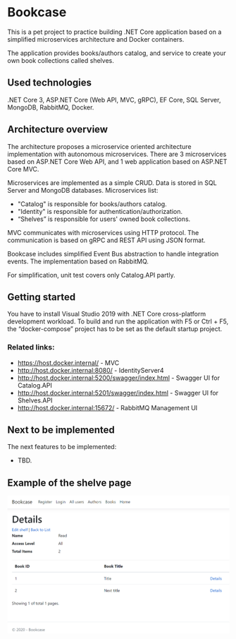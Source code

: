 # Bookcase
This is a pet project to practice building .NET Core application based on a simplified microservices architecture and Docker containers.

The application provides books/authors catalog, and service to create your own book collections called shelves.

## Used technologies
.NET Core 3, ASP.NET Core (Web API, MVC, gRPC), EF Core, SQL Server, MongoDB, RabbitMQ, Docker.

## Architecture overview
The architecture proposes a microservice oriented architecture implementation with autonomous microservices. There are 3 microservices based on ASP.NET Core Web API, and 1 web application based on ASP.NET Core MVC. 

Microservices are implemented as a simple CRUD. Data is stored in SQL Server and MongoDB databases. Microservices list:
- "Catalog" is responsible for books/authors catalog.
- "Identity" is responsible for authentication/authorization.
- “Shelves” is responsible for users' owned book collections.

MVC communicates with microservices using HTTP protocol. The communication is based on gRPC and REST API using JSON format.

Bookcase includes simplified Event Bus abstraction to handle integration events. The implementation based on RabbitMQ.

For simplification, unit test covers only Catalog.API partly.

## Getting started
You have to install Visual Studio 2019 with .NET Core cross-platform development workload.
To build and run the application with F5 or Ctrl + F5, the “docker-compose” project has to be set as the default startup project.

### Related links:
- https://host.docker.internal/ - MVC
- http://host.docker.internal:8080/ - IdentityServer4
- http://host.docker.internal:5200/swagger/index.html - Swagger UI for Catalog.API
- http://host.docker.internal:5201/swagger/index.html - Swagger UI for Shelves.API
- http://host.docker.internal:15672/ - RabbitMQ Management UI

## Next to be implemented
The next features to be implemented:
- TBD.

## Example of the shelve page
![](img/bookcase_cover.png)
